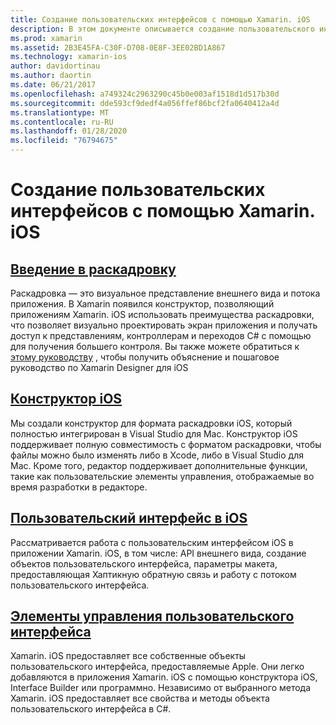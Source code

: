 ```yaml
---
title: Создание пользовательских интерфейсов с помощью Xamarin. iOS
description: В этом документе описывается создание пользовательского интерфейса в приложении Xamarin. iOS. Здесь содержатся ссылки на руководства по конструктору iOS, раскадровкам, общим понятиям интерфейса iOS и элементам управления пользовательского интерфейса iOS.
ms.prod: xamarin
ms.assetid: 2B3E45FA-C30F-D708-0E8F-3EE02BD1A867
ms.technology: xamarin-ios
author: davidortinau
ms.author: daortin
ms.date: 06/21/2017
ms.openlocfilehash: a749324c2963290c45b0e003af1518d1d517b30d
ms.sourcegitcommit: dde593cf9dedf4a056ffef86bcf2fa0640412a4d
ms.translationtype: MT
ms.contentlocale: ru-RU
ms.lasthandoff: 01/28/2020
ms.locfileid: "76794675"
---
```

# <a name="building-user-interfaces-with-xamarinios"></a>Создание пользовательских интерфейсов с помощью Xamarin. iOS

## <a name="introduction-to-storyboardsiosuser-interfacestoryboardsindexmd"></a>[Введение в раскадровку](~/ios/user-interface/storyboards/index.md)

Раскадровка — это визуальное представление внешнего вида и потока приложения. В Xamarin появился конструктор, позволяющий приложениям Xamarin. iOS использовать преимущества раскадровки, что позволяет визуально проектировать экран приложения и получать доступ к представлениям, контроллерам и переходов C# с помощью для получения большего контроля. Вы также можете обратиться к [этому руководству](~/ios/user-interface/designer/introduction.md) , чтобы получить объяснение и пошаговое руководство по Xamarin Designer для iOS

## <a name="ios-designeriosuser-interfacedesignerindexmd"></a>[Конструктор iOS](~/ios/user-interface/designer/index.md)

Мы создали конструктор для формата раскадровки iOS, который полностью интегрирован в Visual Studio для Mac. Конструктор iOS поддерживает полную совместимость с форматом раскадровки, чтобы файлы можно было изменять либо в Xcode, либо в Visual Studio для Mac. Кроме того, редактор поддерживает дополнительные функции, такие как пользовательские элементы управления, отображаемые во время разработки в редакторе.

## <a name="user-interface-in-iosiosuser-interfaceios-uiindexmd"></a>[Пользовательский интерфейс в iOS](~/ios/user-interface/ios-ui/index.md)

Рассматривается работа с пользовательским интерфейсом iOS в приложении Xamarin. iOS, в том числе: API внешнего вида, создание объектов пользовательского интерфейса, параметры макета, предоставляющая Хаптикную обратную связь и работу с потоком пользовательского интерфейса.

## <a name="user-interface-controlsiosuser-interfacecontrolsindexmd"></a>[Элементы управления пользовательского интерфейса](~/ios/user-interface/controls/index.md)

Xamarin. iOS предоставляет все собственные объекты пользовательского интерфейса, предоставляемые Apple. Они легко добавляются в приложения Xamarin. iOS с помощью конструктора iOS, Interface Builder или программно. Независимо от выбранного метода Xamarin. iOS предоставляет все свойства и методы объекта пользовательского интерфейса в C#.
